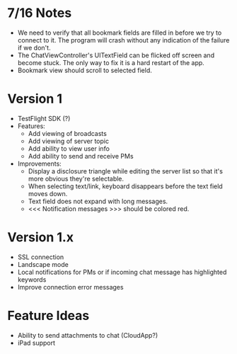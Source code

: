# 7/16 Notes
* We need to verify that all bookmark fields are filled in before we try to connect to it. The program will crash without any indication of the failure if we don't.
* The ChatViewController's UITextField can be flicked off screen and become stuck. The only way to fix it is a hard restart of the app.
* Bookmark view should scroll to selected field.

# Version 1
* TestFlight SDK (?)
* Features:
    * Add viewing of broadcasts
    * Add viewing of server topic
    * Add ability to view user info
    * Add ability to send and receive PMs
* Improvements:
   * Display a disclosure triangle while editing the server list so that it's more obvious they're selectable.
   * When selecting text/link, keyboard disappears before the text field moves down.
   * Text field does not expand with long messages.
   * <<< Notification messages >>> should be colored red.

# Version 1.x
* SSL connection
* Landscape mode
* Local notifications for PMs or if incoming chat message has highlighted keywords
* Improve connection error messages

# Feature Ideas
* Ability to send attachments to chat (CloudApp?)
* iPad support